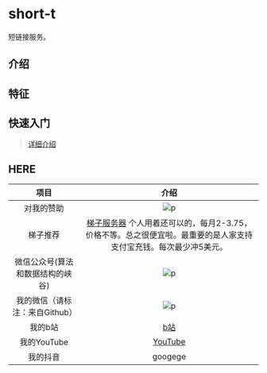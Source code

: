 # short-t

短链接服务。
## 介绍
## 特征
## 快速入门
> [详细介绍](./description.md)

## HERE
|项目|介绍|
|:---:|:---:|
|对我的赞助|![p](https://raw.githubusercontent.com/basicExploration/Demos/master/donate.png)|
|梯子推荐|[梯子服务器](https://app.cloudcone.com/?ref=2525) 个人用着还可以的，每月2-3.75，价格不等。总之很便宜啦。最重要的是人家支持支付宝充钱。每次最少冲5美元。|
|微信公众号(算法和数据结构的峡谷)|![p](https://raw.githubusercontent.com/googege/GOFamily/master/joinUsW.jpg)|
|我的微信（请标注：来自Github）|![p](https://raw.githubusercontent.com/googege/GOFamily/master/me.jpeg)|
|我的b站|[b站](https://space.bilibili.com/23170151)|
|我的YouTube|[YouTube](https://www.youtube.com/channel/UCM_-pFgD_HZDGD0yxfzguRQ?view_as=subscriber)|
|我的抖音|googege| 
